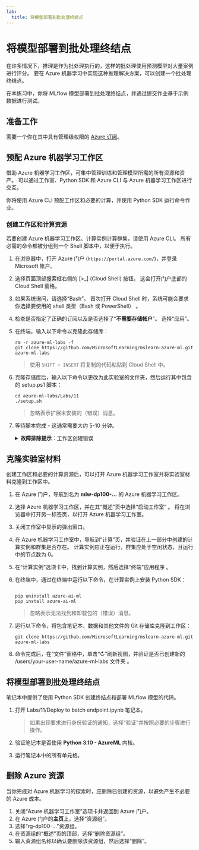 ```yaml
---
lab:
  title: 将模型部署到批处理终结点
---
```


# 将模型部署到批处理终结点

在许多情况下，推理是作为批处理执行的，这样的批处理使用预测模型对大量案例进行评分。 要在 Azure 机器学习中实现这种推理解决方案，可以创建一个批处理终结点。

在本练习中，你将 MLflow 模型部署到批处理终结点，并通过提交作业基于示例数据进行测试。

## 准备工作

需要一个你在其中具有管理级权限的 [Azure 订阅](https://azure.microsoft.com/free?azure-portal=true)。

## 预配 Azure 机器学习工作区

借助 Azure 机器学习工作区，可集中管理训练和管理模型所需的所有资源和资产。 可以通过工作室、Python SDK 和 Azure CLI 与 Azure 机器学习工作区进行交互。

你将使用 Azure CLI 预配工作区和必要的计算，并使用 Python SDK 运行命令作业。

### 创建工作区和计算资源

若要创建 Azure 机器学习工作区、计算实例计算群集，请使用 Azure CLI。 所有必需的命令都被分组到一个 Shell 脚本中，以便于执行。

1. 在浏览器中，打开 Azure 门户 (`https://portal.azure.com/`)，并登录 Microsoft 帐户。
1. 选择页面顶部搜索框右侧的 \[>_] (Cloud Shell) 按钮。 这会打开门户底部的 Cloud Shell 窗格。
1. 如果系统询问，请选择“Bash”。 首次打开 Cloud Shell 时，系统可能会要求你选择要使用的 shell 类型（Bash 或 PowerShell） 。
1. 检查是否指定了正确的订阅以及是否选择了“**不需要存储帐户**”。 选择“应用”。
1. 在终端，输入以下命令以克隆此存储库：

    ```azurecli
    rm -r azure-ml-labs -f
    git clone https://github.com/MicrosoftLearning/mslearn-azure-ml.git azure-ml-labs
    ```

    > 使用 `SHIFT + INSERT` 将复制的代码粘贴到 Cloud Shell 中。 

1. 克隆存储库后，输入以下命令以更改为此实验室的文件夹，然后运行其中包含的 setup.ps1 脚本：

    ```azurecli
    cd azure-ml-labs/Labs/11
    ./setup.sh
    ```

    > 忽略表示扩展未安装的（错误）消息。

1. 等待脚本完成 - 这通常需要大约 5-10 分钟。

    <details>
    <summary><b>故障排除提示</b>：工作区创建错误</summary><br>
    <p>如果在通过 CLI 运行安装脚本时收到错误，则需要手动预配资源：</p>
    <ol>
        <li>在 Azure 门户的“主页”中，选择<b>+“创建资源”</b>。</li>
        <li>搜索<i>机器学习</i>，然后选择“<b>Azure 机器学习</b>”。 选择<b>创建</b>。</li>
        <li>使用以下设置创建新的“Azure 机器学习”资源： <ul>
                <li><b>订阅</b>：Azure 订阅</li>
                <li>资源组：rg-dp100-labs</li>
                <li><b>工作区名称</b>：mlw-dp100-labs</li>
                <li>区域：选择最靠近你的地理区域</li>
                <li>存储帐户：请记下要为工作区创建的默认新存储帐户</li>
                <li>密钥保管库：请记下要为工作区创建的默认新密钥保管库</li>
                <li>Application Insights：请记下要为工作区创建的默认新 Application Insights</li>
                <li>容器注册表：无（第一次将模型部署到容器时，将自动创建一个）</li>
            </ul>
        <li>选择<b>审查 + 创建</b>，等待创建工作区及其关联资源 - 这通常需要大约 5 分钟。</li>
        <li>选择“<b>转到资源</b>”，并在其“<b>概述</b>”页中选择“<b>启动工作室</b>”。 将在浏览器中打开另一标签页，以打开 Azure 机器学习工作室。</li>
        <li>关闭工作室中显示的弹出窗口。</li>
        <li>在 Azure 机器学习工作室中，导航到“<b>计算</b>”页，然后选择“<b>计算实例</b>”选项卡下的“<b>+新建</b>”。</li>
        <li>为计算实例指定唯一的名称，然后选择 <b>Standard_DS11_v2</b> 作为虚拟机大小。</li>
        <li>选择“查看 + 创建”，然后选择“创建” 。</li>
        <li>接下来，选择“<b>计算群集</b>”选项卡，然后选择“<b>+ 新建</b>”。</li>
        <li>选择与创建工作区的区域相同的区域，然后选择 <b>Standard_DS11_v2</b> 作为虚拟机大小。 选择“下一步”<b></b></li>
        <li>为群集指定唯一的名称，然后选择“<b>创建</b>”。</li>
    </ol>
    </details>

## 克隆实验室材料

创建工作区和必要的计算资源后，可以打开 Azure 机器学习工作室并将实验室材料克隆到工作区中。

1. 在 Azure 门户，导航到名为 **mlw-dp100-...** 的 Azure 机器学习工作区。
1. 选择 Azure 机器学习工作区，并在其“概述”页中选择“启动工作室” 。 将在浏览器中打开另一标签页，以打开 Azure 机器学习工作室。
1. 关闭工作室中显示的弹出窗口。
1. 在 Azure 机器学习工作室中，导航到“计算”页，并验证在上一部分中创建的计算实例和群集是否存在。 计算实例应正在运行，群集应处于空闲状态，且运行中的节点数为 0。
1. 在“计算实例”选项卡中，找到计算实例，然后选择“终端”应用程序 。
1. 在终端中，通过在终端中运行以下命令，在计算实例上安装 Python SDK：

    ```

    pip uninstall azure-ai-ml
    pip install azure-ai-ml
    ```

    > 忽略表示无法找到和卸载包的（错误）消息。

1. 运行以下命令，将包含笔记本、数据和其他文件的 Git 存储库克隆到工作区：

    ```
    git clone https://github.com/MicrosoftLearning/mslearn-azure-ml.git azure-ml-labs
    ```
 
1. 命令完成后，在“文件”窗格中，单击“&#8635;”刷新视图，并验证是否已创建新的 /users/your-user-name/azure-ml-labs 文件夹  。

## 将模型部署到批处理终结点

笔记本中提供了使用 Python SDK 创建终结点和部署 MLflow 模型的代码。

1. 打开 Labs/11/Deploy to batch endpoint.ipynb 笔记本。

    > 如果出现要求进行身份验证的通知，选择“验证”并按照必要的步骤进行操作。

1. 验证笔记本是否使用 **Python 3.10 - AzureML** 内核。
1. 运行笔记本中的所有单元格。

## 删除 Azure 资源

当你完成对 Azure 机器学习的探索时，应删除已创建的资源，以避免产生不必要的 Azure 成本。

1. 关闭“Azure 机器学习工作室”选项卡并返回到 Azure 门户。
1. 在 Azure 门户的**主页**上，选择“资源组”。
1. 选择“rg-dp100-...”资源组。
1. 在资源组的“概述”页的顶部，选择“删除资源组”。
1. 输入资源组名称以确认要删除该资源组，然后选择“删除”。
